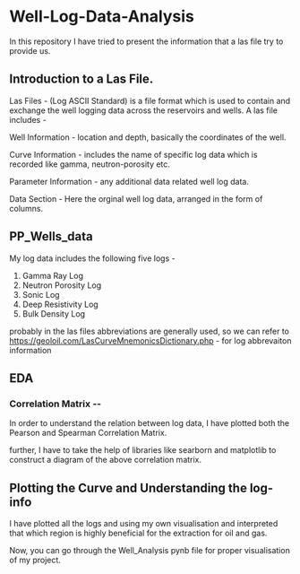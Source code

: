 # Well-Log-Data-Analysis

In this repository I have tried to present the information that a las file try to provide us. 

## Introduction to a Las File.

Las Files -  (Log ASCII Standard) is a file format which is used to contain and exchange the well logging data across the reservoirs and wells. 
A las file includes - 

Well Information - location and depth, basically the coordinates of the well.

Curve Information - includes the name of specific log data which is recorded like gamma, neutron-porosity etc.

Parameter Information - any additional data related well log data.

Data Section - Here the orginal well log data, arranged in the form of columns. 

## PP_Wells_data

My log data includes the following five logs - 

1. Gamma Ray Log
2. Neutron Porosity Log
3. Sonic Log
4. Deep Resistivity Log
5. Bulk Density Log

probably in the las files abbreviations are generally used, 
so we can refer to 
https://geoloil.com/LasCurveMnemonicsDictionary.php - for log abbrevaiton information

## EDA 

### Correlation Matrix -- 
In order to understand the relation between log data, 
I have plotted both the Pearson and Spearman Correlation Matrix. 

further, I have to take the help of libraries like searborn and matplotlib to construct a diagram of the above correlation matrix.

## Plotting the Curve and Understanding the log-info

I have plotted all the logs and using my own visualisation and interpreted that which region is highly beneficial for the extraction for oil and gas.

Now, you can go through the Well_Analysis pynb file for proper visualisation of my project.
